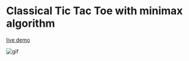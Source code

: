 # Classical Tic Tac Toe with minimax algorithm

[live demo](https://dreamy-nobel-d0ba58.netlify.app/)

![gif](https://media.giphy.com/media/YPHbnZnxWOnXHbOLPT/giphy.gif)

